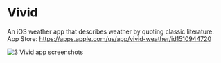 # Vivid
An iOS weather app that describes weather by quoting classic literature. App Store: https://apps.apple.com/us/app/vivid-weather/id1510944720


![3 Vivid app screenshots](https://miro.medium.com/max/1000/1*ictM2S6FIhslSCCrO5DJPw.png)
